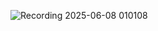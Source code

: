 ![Recording 2025-06-08 010108](https://github.com/user-attachments/assets/d074af0f-1bd2-4882-a5f7-60463238c0a7)
